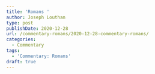 ```yaml
---
title: 'Romans '
author: Joseph Louthan
type: post
publishDate: 2020-12-28
url: /commentary-romans/2020-12-28-commentary-romans/
categories:
  - Commentary
tags:
  - 'Commentary: Romans'
draft: true
---
```

